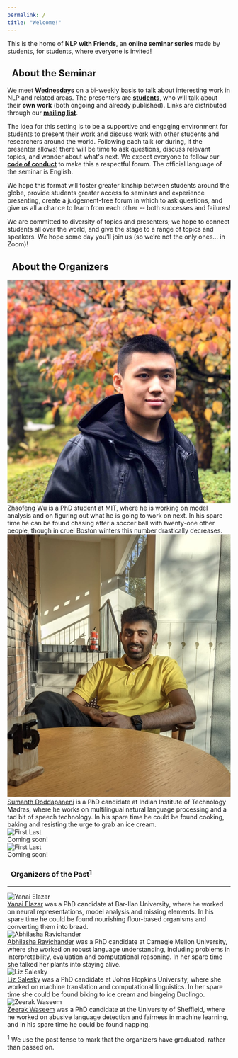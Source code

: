 ```yaml
---
permalink: /
title: "Welcome!"
---
```



This is the home of **NLP with Friends**, 
an **online seminar series** made by students, for students, where everyone is invited!


## <i class="fas fa-fw fa-chalkboard-teacher"></i>&nbsp; About the Seminar

We meet [**Wednesdays**](/faq/#when-do-we-meet) on a bi-weekly basis to talk about interesting work in NLP and related areas. The presenters are [**students**](/faq/#who-are-our-speakers), who will talk about their **own work** (both ongoing and already published). Links are distributed through our [**mailing list**](/faq/#how-do-i-join-the-mailing-list).

The idea for this setting is to be a supportive and engaging environment for students to present their work and discuss work with other students and researchers around the world. 
Following each talk (or during, if the presenter allows) there will be time to ask questions, discuss relevant topics, and wonder about what's next.
We expect everyone to follow our [**code of conduct**](/code-of-conduct) to make this a respectful forum.
The official language of the seminar is English.

We hope this format will foster greater kinship between students around the globe, provide students greater access to seminars and experience presenting, create a judgement-free forum in which to ask questions, and give us all a chance to learn from each other -- both successes and failures!

We are committed to diversity of topics and presenters; we hope to connect students all over the world, and give the stage to a range of topics and speakers. 
<span title="(Lennon, 1971)">We hope some day you'll join us (so we’re not the only ones... in Zoom)!</span>


## <i class="fas fa-fw fa-people-arrows"></i>&nbsp; About the Organizers

<div class="organizer-wrapper organizer-left">
  <div class="organizer-img">
    <img src="/assets/images/organizers/zhaofeng.jpg" alt="Zhaofeng Wu">
  </div>
  <div class="organizer-bio">
    <a href="https://zhaofengwu.github.io/" target="_blank">Zhaofeng Wu</a> is a PhD student at MIT, where he is working on model analysis and on figuring out what he is going to work on next. In his spare time he can be found chasing after a soccer ball with twenty-one other people, though in cruel Boston winters this number drastically decreases.
  </div>
</div>

<div class="organizer-wrapper organizer-left">
  <div class="organizer-img">
    <img src="/assets/images/organizers/sumanth.jpg" alt="Sumanth Doddapaneni">
  </div>
  <div class="organizer-bio">
    <a href="https://sumanthd17.github.io" target="_blank">Sumanth Doddapaneni</a> is a PhD candidate at Indian Institute of Technology Madras, where he works on multilingual natural language processing and a tad bit of speech technology. In his spare time he could be found cooking, baking and resisting the urge to grab an ice cream.
  </div>
</div>

<div class="organizer-wrapper organizer-left">
  <div class="organizer-img">
    <img src="/assets/images/placeholders/placeholder3.png" alt="First Last">
  </div>
  <div class="organizer-bio">
    <a href="website_url" target="_blank"></a>Coming soon!
  </div>
</div>

<div class="organizer-wrapper organizer-right">
  <div class="organizer-img">
    <img src="/assets/images/placeholders/placeholder4.png" alt="First Last">
  </div>
  <div class="organizer-bio">
    <a href="website_url" target="_blank"></a>Coming soon!
  </div>
</div>


### <i class="fas fa-user-friends"></i>&nbsp; Organizers of the Past<sup>[1](#footnote1)</sup>
<hr>

<div class="organizer-wrapper organizer-left">
  <div class="organizer-img">
    <img src="/assets/images/organizers/yanai.jpg" alt="Yanai Elazar">
  </div>
  <div class="organizer-bio">
    <a href="https://yanaiela.github.io/" target="_blank">Yanai Elazar</a> was a PhD candidate at Bar-Ilan University, where he worked on neural representations, model analysis and missing elements. In his spare time he could be found nourishing flour-based organisms and converting them into bread.
  </div>
</div>

<div class="organizer-wrapper organizer-right">
  <div class="organizer-img">
    <img src="/assets/images/organizers/lasha.jpg" alt="Abhilasha Ravichander">
  </div>
  <div class="organizer-bio">
    <a href="https://www.cs.cmu.edu/~aravicha/" target="_blank">Abhilasha Ravichander</a> was a PhD candidate at Carnegie Mellon University, where she worked on robust language understanding, including problems in interpretability, evaluation and computational reasoning. In her spare time she talked her plants into staying alive.
  </div>
</div>

<div class="organizer-wrapper organizer-left">
  <div class="organizer-img">
    <img src="/assets/images/organizers/liz.jpg" alt="Liz Salesky">
  </div>
  <div class="organizer-bio">
    <a href="http://esalesky.github.io/" target="_blank">Liz Salesky</a> was a PhD candidate at Johns Hopkins University, where she worked on machine translation and computational linguistics. In her spare time she could be found biking to ice cream and bingeing Duolingo.
  </div>
</div>

<div class="organizer-wrapper organizer-right">
  <div class="organizer-img">
    <img src="/assets/images/organizers/zee.jpg" alt="Zeerak Waseem">
  </div>
  <div class="organizer-bio">
    <a href="https://twitter.com/ZeerakW" target="_blank">Zeerak Waseem</a> was a PhD candidate at the University of Sheffield, where he worked on abusive language detection and fairness in machine learning, and in his spare time he could be found napping.
  </div>
</div>

<a name="footnote1"><sup>1</sup></a> We use the past tense to mark that the organizers have graduated, rather than passed on.


<meta name="twitter:card" content="summary_large_image" />
<meta name="twitter:site" content="@NLPwithFriends" />
<meta name="twitter:creator" content="@NLPwithFriends" />
<meta name="twitter:title" content="NLP with Friends" />
<meta name="twitter:description" content="An online seminar series covering topics relating to NLP -- made for students, by students." />
<meta name="twitter:image" content="https://nlpwithfriends.com/assets/images/logo.png" />
